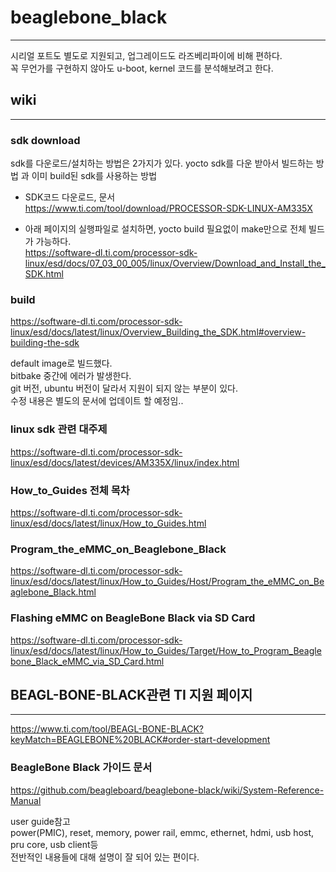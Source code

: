 # beaglebone_black
--------------------------------------------------------------------------------
시리얼 포트도 별도로 지원되고, 업그레이드도 라즈베리파이에 비해 편하다.  
꼭 무언가를 구현하지 않아도 u-boot, kernel 코드를 분석해보려고 한다.


## wiki
--------------------------------------------------------------------------------
### sdk download
sdk를 다운로드/설치하는 방법은 2가지가 있다.
yocto sdk를 다운 받아서 빌드하는 방법 과 이미 build된 sdk를 사용하는 방법
 - SDK코드 다운로드, 문서  
https://www.ti.com/tool/download/PROCESSOR-SDK-LINUX-AM335X
  
 - 아래 페이지의 실행파일로 설치하면, yocto build 필요없이 make만으로 전체 빌드가 가능하다.  
https://software-dl.ti.com/processor-sdk-linux/esd/docs/07_03_00_005/linux/Overview/Download_and_Install_the_SDK.html
    
  
### build
https://software-dl.ti.com/processor-sdk-linux/esd/docs/latest/linux/Overview_Building_the_SDK.html#overview-building-the-sdk
  
default image로 빌드했다.  
bitbake 중간에 에러가 발생한다.  
git 버전, ubuntu 버전이 달라서 지원이 되지 않는 부분이 있다.  
수정 내용은 별도의 문서에 업데이트 할 예정임..  
    
  
### linux sdk 관련 대주제
https://software-dl.ti.com/processor-sdk-linux/esd/docs/latest/devices/AM335X/linux/index.html
  
### How_to_Guides 전체 목차
https://software-dl.ti.com/processor-sdk-linux/esd/docs/latest/linux/How_to_Guides.html
  
### Program_the_eMMC_on_Beaglebone_Black
https://software-dl.ti.com/processor-sdk-linux/esd/docs/latest/linux/How_to_Guides/Host/Program_the_eMMC_on_Beaglebone_Black.html
  
### Flashing eMMC on BeagleBone Black via SD Card
https://software-dl.ti.com/processor-sdk-linux/esd/docs/latest/linux/How_to_Guides/Target/How_to_Program_Beaglebone_Black_eMMC_via_SD_Card.html
  
  
  
## BEAGL-BONE-BLACK관련 TI 지원 페이지
------------------------------------------------------------------------------------
https://www.ti.com/tool/BEAGL-BONE-BLACK?keyMatch=BEAGLEBONE%20BLACK#order-start-development
  
### BeagleBone Black 가이드 문서
https://github.com/beagleboard/beaglebone-black/wiki/System-Reference-Manual
  
user guide참고  
power(PMIC), reset, memory, power rail, emmc, ethernet, hdmi, usb host, pru core, usb client등  
전반적인 내용들에 대해 설명이 잘 되어 있는 편이다.  
